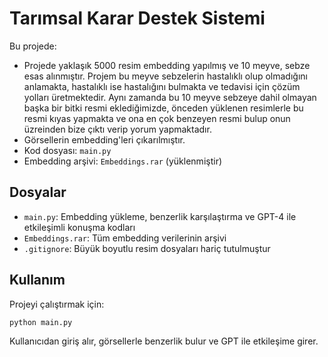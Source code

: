 # Tarımsal Karar Destek Sistemi

Bu projede:

- Projede yaklaşık 5000 resim embedding yapılmış ve 10 meyve, sebze esas alınmıştır. Projem bu meyve sebzelerin hastalıklı olup olmadığını anlamakta, hastalıklı ise hastalığını bulmakta ve tedavisi için çözüm yolları üretmektedir. Aynı zamanda bu 10 meyve sebzeye dahil olmayan başka bir bitki resmi eklediğimizde, önceden yüklenen resimlerle bu resmi kıyas yapmakta ve ona en çok benzeyen resmi bulup onun üzreinden bize çıktı verip yorum yapmaktadır.
- Görsellerin embedding'leri çıkarılmıştır.
- Kod dosyası: `main.py`
- Embedding arşivi: `Embeddings.rar` (yüklenmiştir)

## Dosyalar

- `main.py`: Embedding yükleme, benzerlik karşılaştırma ve GPT-4 ile etkileşimli konuşma kodları
- `Embeddings.rar`: Tüm embedding verilerinin arşivi
- `.gitignore`: Büyük boyutlu resim dosyaları hariç tutulmuştur

## Kullanım

Projeyi çalıştırmak için:

```bash
python main.py
```

Kullanıcıdan giriş alır, görsellerle benzerlik bulur ve GPT ile etkileşime girer.
